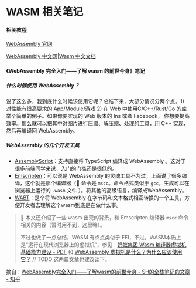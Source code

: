 # WASM 相关笔记



#### 相关教程

[WebAssembly 官网](https://webassembly.org/)

[WebAssembly 中文网|Wasm 中文文档](http://webassembly.org.cn/)



#### 《WebAssembly 完全入门——了解 wasm 的前世今身》笔记

##### 什么时候使用 WebAssembly？

说了这么多，我到底什么时候该使用它呢？总结下来，大部分情况分两个点。1) 对性能有很高要求的 App/Module/游戏 2) 在 Web 中使用C/C++/Rust/Go 的库 举个简单的例子。如果你要实现的 Web 版本的 Ins 或者 Facebook， 你想要提高效率。那么就可以把其中对图片进行压缩、解压缩、处理的工具，用 C++ 实现，然后再编译回 WebAssembly。

##### WebAssembly 的几个开发工具

- [AssemblyScript](https://github.com/AssemblyScript/assemblyscript)：支持直接将 TypeScript 编译成 WebAssembly 。这对于很多前端同学来说，入门的门槛还是很低的。
- [Emscripten](https://github.com/emscripten-core/emscripten)：可以说是 WebAssembly 的灵魂工具不为过，上面说了很多编译，这个就是那个编译器（👀 命令是 `mscc`。命令格式类似于 `gcc`，生成可以在浏览器上运行的 `.wasm` 文件 ）。将其他的高级语言，编译成WebAssembly。
- [WABT](https://github.com/WebAssembly/wabt)：是个将 WebAssembly 在字节码和文本格式相互转换的一个工具，方便开发者去理解这个wasm到底是在做什么事。

> 👀 本文还介绍了一些 wasm 出现的背景，和 Emscripten 编译器  `mscc` 命令 相关的内容（暂时用不到，这里略）。
>
> 不过也做了一点总结，WASM 有点点类似于 FFI，不过，WASM本质上是“运行在现代浏览器上的虚拟机”，参见：[蚂蚁集团 Wasm 编译器虚拟机基础能力建设 - PDF](https://gw.alipayobjects.com/os/bmw-prod/8bf7483e-baaa-4119-bd4b-210aeea2d632.pdf) 和 [WebAssembly 虚拟机是什么？为什么应该使用它？](https://learnblockchain.cn/article/3486) // TODO 这两篇文章也建议读下。

摘自：[WebAssembly完全入门——了解wasm的前世今身 - SH的全栈笔记的文章 - 知乎](https://zhuanlan.zhihu.com/p/68048524)


